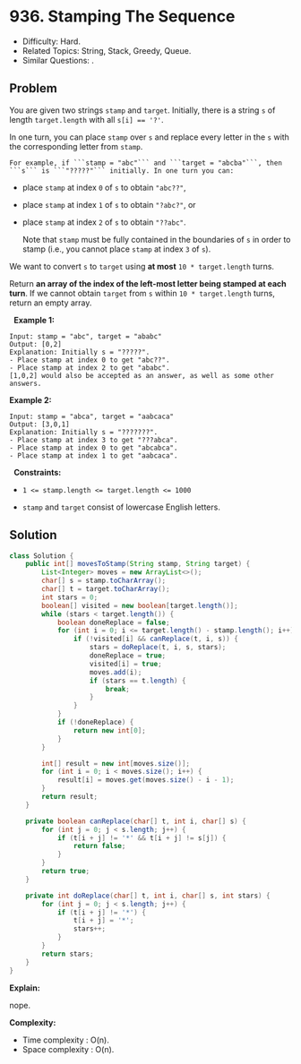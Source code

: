 # 936. Stamping The Sequence

- Difficulty: Hard.
- Related Topics: String, Stack, Greedy, Queue.
- Similar Questions: .

## Problem

You are given two strings ```stamp``` and ```target```. Initially, there is a string ```s``` of length ```target.length``` with all ```s[i] == '?'```.

In one turn, you can place ```stamp``` over ```s``` and replace every letter in the ```s``` with the corresponding letter from ```stamp```.


	For example, if ```stamp = "abc"``` and ```target = "abcba"```, then ```s``` is ```"?????"``` initially. In one turn you can:

	
		
- place ```stamp``` at index ```0``` of ```s``` to obtain ```"abc??"```,
		
- place ```stamp``` at index ```1``` of ```s``` to obtain ```"?abc?"```, or
		
- place ```stamp``` at index ```2``` of ```s``` to obtain ```"??abc"```.
	
	Note that ```stamp``` must be fully contained in the boundaries of ```s``` in order to stamp (i.e., you cannot place ```stamp``` at index ```3``` of ```s```).


We want to convert ```s``` to ```target``` using **at most** ```10 * target.length``` turns.

Return **an array of the index of the left-most letter being stamped at each turn**. If we cannot obtain ```target``` from ```s``` within ```10 * target.length``` turns, return an empty array.

 
**Example 1:**

```
Input: stamp = "abc", target = "ababc"
Output: [0,2]
Explanation: Initially s = "?????".
- Place stamp at index 0 to get "abc??".
- Place stamp at index 2 to get "ababc".
[1,0,2] would also be accepted as an answer, as well as some other answers.
```

**Example 2:**

```
Input: stamp = "abca", target = "aabcaca"
Output: [3,0,1]
Explanation: Initially s = "???????".
- Place stamp at index 3 to get "???abca".
- Place stamp at index 0 to get "abcabca".
- Place stamp at index 1 to get "aabcaca".
```

 
**Constraints:**


	
- ```1 <= stamp.length <= target.length <= 1000```
	
- ```stamp``` and ```target``` consist of lowercase English letters.



## Solution

```java
class Solution {
    public int[] movesToStamp(String stamp, String target) {
        List<Integer> moves = new ArrayList<>();
        char[] s = stamp.toCharArray();
        char[] t = target.toCharArray();
        int stars = 0;
        boolean[] visited = new boolean[target.length()];
        while (stars < target.length()) {
            boolean doneReplace = false;
            for (int i = 0; i <= target.length() - stamp.length(); i++) {
                if (!visited[i] && canReplace(t, i, s)) {
                    stars = doReplace(t, i, s, stars);
                    doneReplace = true;
                    visited[i] = true;
                    moves.add(i);
                    if (stars == t.length) {
                        break;
                    }
                }
            }
            if (!doneReplace) {
                return new int[0];
            }
        }

        int[] result = new int[moves.size()];
        for (int i = 0; i < moves.size(); i++) {
            result[i] = moves.get(moves.size() - i - 1);
        }
        return result;
    }

    private boolean canReplace(char[] t, int i, char[] s) {
        for (int j = 0; j < s.length; j++) {
            if (t[i + j] != '*' && t[i + j] != s[j]) {
                return false;
            }
        }
        return true;
    }

    private int doReplace(char[] t, int i, char[] s, int stars) {
        for (int j = 0; j < s.length; j++) {
            if (t[i + j] != '*') {
                t[i + j] = '*';
                stars++;
            }
        }
        return stars;
    }
}
```

**Explain:**

nope.

**Complexity:**

* Time complexity : O(n).
* Space complexity : O(n).
